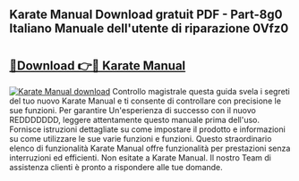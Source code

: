 ## Karate Manual Download gratuit PDF - Part-8g0 Italiano Manuale dell'utente di riparazione 0Vfz0

# <h2><a href="http://dff88xt.blite.top/?on=Karate+Manual">🔗Download 👉🔴 Karate Manual</a></h2>

[![Karate Manual download](https://i.imgur.com/lujVjoI.png)](http://dff88xt.blite.top/?on=Karate+Manual)
Controllo magistrale questa guida svela i segreti del tuo nuovo Karate Manual e ti consente di controllare con precisione le sue funzioni. Per garantire Un'esperienza di successo con il nuovo REDDDDDDD, leggere attentamente questo manuale prima dell'uso. Fornisce istruzioni dettagliate su come impostare il prodotto e informazioni su come utilizzare le sue varie funzioni e funzioni. Questo straordinario elenco di funzionalità Karate Manual offre funzionalità per prestazioni senza interruzioni ed efficienti. Non esitate a Karate Manual. Il nostro Team di assistenza clienti è pronto a rispondere alle tue domande.
